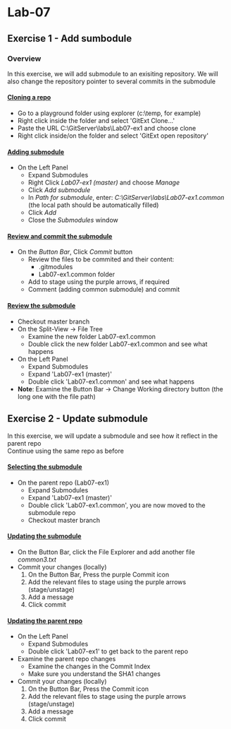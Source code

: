 # Lab-07
## Exercise 1 - Add sumbodule
### Overview
In this exercise, we will add submodule to an exisiting repository.
We will also change the repository pointer to several commits in the submodule

#### <u> Cloning a repo </u>
- Go to a playground folder using explorer (c:\temp, for example)
- Right click inside the folder and select 'GitExt Clone...'
- Paste the URL C:\GitServer\labs\Lab07-ex1 and choose clone
- Right click inside/on the folder and select 'GitExt open repository'

#### <u> Adding submodule</u>
- On the Left Panel
    - Expand Submodules
    - Right Click <i>Lab07-ex1 (master)</i> and choose <i>Manage</i>
    - Click <i>Add submodule</i>
    - In <i>Path for submodule</i>, enter: <i>C:\GitServer\labs\Lab07-ex1.common</i> (the local path should be automatically filled)
    - Click <i>Add</i>
    - Close the <i>Submodules</i> window

#### <u> Review and commit the submodule</u>
- On the <i>Button Bar</i>, Click <i>Commit</i> button
    - Review the files to be commited and their content:
        - .gitmodules
        - Lab07-ex1.common folder
    - Add to stage using the purple arrows, if required
    - Comment (adding common submodule) and commit

#### <u> Review the submodule</u>
- Checkout master branch
- On the Split-View -> File Tree
    - Examine the new folder Lab07-ex1.common
    - Double click the new folder Lab07-ex1.common and see what happens
- On the Left Panel
    - Expand Submodules
    - Expand 'Lab07-ex1 (master)'
    - Double click 'Lab07-ex1.common' and see what happens
- <b>Note</b>: Examine the Button Bar -> Change Working directory button (the long one with the file path)

## Exercise 2 - Update submodule</u>
In this exercise, we will update a submodule and see how it reflect in the parent repo  
Continue using the same repo as before

#### <u> Selecting the submodule</u>
- On the parent repo (Lab07-ex1)
    - Expand Submodules
    - Expand 'Lab07-ex1 (master)'
    - Double click 'Lab07-ex1.common', you are now moved to the submodule repo
    - Checkout master branch

#### <u> Updating the submodule</u>
- On the Button Bar, click the File Explorer and add another file <i>common3.txt</i>
- Commit your changes (locally)
    1. On the Button Bar, Press the purple Commit icon
    2. Add the relevant files to stage using the purple arrows (stage/unstage)
    3. Add a message
    4. Click commit

#### <u> Updating the parent repo</u>
- On the Left Panel
    - Expand Submodules
    - Double click 'Lab07-ex1' to get back to the parent repo
- Examine the parent repo changes
    - Examine the changes in the Commit Index 
    - Make sure you understand the SHA1 changes
- Commit your changes (locally)
    1. On the Button Bar, Press the Commit icon
    2. Add the relevant files to stage using the purple arrows (stage/unstage)
    3. Add a message
    4. Click commit
